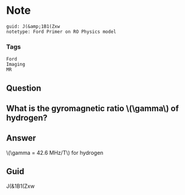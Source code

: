 # Note
```
guid: J(&amp;1B1(Zxw
notetype: Ford Primer on RO Physics model
```

### Tags
```
Ford
Imaging
MR
```

## Question
<h2>What is the gyromagnetic ratio \(\gamma\) of hydrogen?</h2>

## Answer
<section>
<p>\(\gamma = 42.6 MHz/T\) for hydrogen</p>


</section>

## Guid
J(&1B1(Zxw
